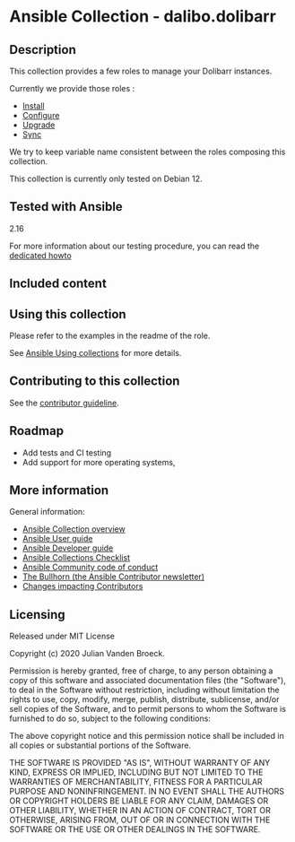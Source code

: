 # Ansible Collection - dalibo.dolibarr

## Description

This collection provides a few roles to manage your Dolibarr instances.

Currently we provide those roles :

-   [Install](docs/role_install.md)
-   [Configure](docs/role_configure.md)
-   [Upgrade](docs/role_upgrade.md)
-   [Sync](docs/role_synchronize.md)

We try to keep variable name consistent between the roles composing this
collection.

This collection is currently only tested on Debian 12.

## Tested with Ansible

2.16

For more information about our testing procedure, you can read the
[dedicated howto](docs/testing.md)

## Included content

## Using this collection

Please refer to the examples in the readme of the role.

See [Ansible Using
collections](https://docs.ansible.com/ansible/latest/user_guide/collections_using.html)
for more details.

## Contributing to this collection

See the [contributor guideline](CONTRIBUTING.md).

## Roadmap

-   Add tests and CI testing
-   Add support for more operating systems,

## More information

General information:

-   [Ansible Collection
    overview](https://github.com/ansible-collections/overview)
-   [Ansible User
    guide](https://docs.ansible.com/ansible/latest/user_guide/index.html)
-   [Ansible Developer
    guide](https://docs.ansible.com/ansible/latest/dev_guide/index.html)
-   [Ansible Collections
    Checklist](https://github.com/ansible-collections/overview/blob/master/collection_requirements.rst)
-   [Ansible Community code of
    conduct](https://docs.ansible.com/ansible/latest/community/code_of_conduct.html)
-   [The Bullhorn (the Ansible Contributor
    newsletter)](https://us19.campaign-archive.com/home/?u=56d874e027110e35dea0e03c1&id=d6635f5420)
-   [Changes impacting
    Contributors](https://github.com/ansible-collections/overview/issues/45)

## Licensing

Released under MIT License

Copyright (c) 2020 Julian Vanden Broeck.

Permission is hereby granted, free of charge, to any person obtaining a
copy of this software and associated documentation files (the
"Software"), to deal in the Software without restriction, including
without limitation the rights to use, copy, modify, merge, publish,
distribute, sublicense, and/or sell copies of the Software, and to
permit persons to whom the Software is furnished to do so, subject to
the following conditions:

The above copyright notice and this permission notice shall be included
in all copies or substantial portions of the Software.

THE SOFTWARE IS PROVIDED "AS IS", WITHOUT WARRANTY OF ANY KIND, EXPRESS
OR IMPLIED, INCLUDING BUT NOT LIMITED TO THE WARRANTIES OF
MERCHANTABILITY, FITNESS FOR A PARTICULAR PURPOSE AND NONINFRINGEMENT.
IN NO EVENT SHALL THE AUTHORS OR COPYRIGHT HOLDERS BE LIABLE FOR ANY
CLAIM, DAMAGES OR OTHER LIABILITY, WHETHER IN AN ACTION OF CONTRACT,
TORT OR OTHERWISE, ARISING FROM, OUT OF OR IN CONNECTION WITH THE
SOFTWARE OR THE USE OR OTHER DEALINGS IN THE SOFTWARE.
